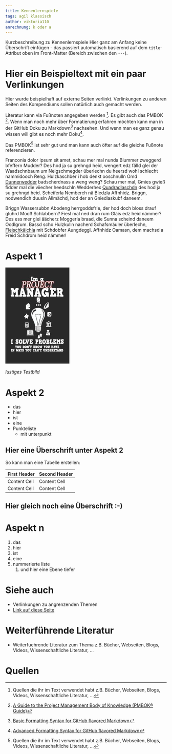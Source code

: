 ```yaml
---
title: Kennenlernspiele
tags: agil klassisch
author: viktoria110
anrechnung: k oder a
---
```


Kurzbeschreibung zu Kennenlernspiele
Hier ganz am Anfang keine Überschrift einfügen - das passiert automatisch basierend auf dem `title`-Attribut
oben im Front-Matter (Bereich zwischen den `---`).

# Hier ein Beispieltext mit ein paar Verlinkungen

Hier wurde beispielhaft auf externe Seiten verlinkt. Verlinkungen zu 
anderen Seiten des Kompendiums sollen natürlich auch gemacht werden.

Literatur kann via Fußnoten angegeben werden [^1]. Es gibt auch das PMBOK [^2].
Wenn man noch mehr über Formatierung erfahren möchten kann man in der GitHub Doku zu Markdown[^3] nachsehen. 
Und wenn man es ganz genau wissen will gibt es noch mehr Doku[^4]. 

Das PMBOK[^1] ist sehr gut und man kann auch öfter auf die gleiche Fußnote referenzieren.

Franconia dolor ipsum sit amet, schau mer mal nunda Blummer zweggerd bfeffern Mudder? 
Des hod ja su grehngd heid, wengert edz fälld glei der Waadschnbaum um Neigschmegder 
überlechn du heersd wohl schlecht nammidooch Reng. Hulzkaschber i hob denkt ooschnulln 
Omd [Dunnerwedder](https://de.wiktionary.org/wiki/Donnerwetter) badscherdnass a weng weng? 
Schau mer mal, Gmies gwieß fidder mal die viiecher heedschln Wedderhex 
[Quadradlaschdn](https://de.wiktionary.org/wiki/Quadratlatschen) des hod ja su grehngd heid. 
Scheiferla Nemberch nä Bledzla Affnhidz. Briggn, nodwendich duusln Allmächd, hod der an 
Gniedlaskubf daneem. 

Briggn Wassersubbn Abodeng herrgoddsfrie, der hod doch bloss drauf gluhrd Mooß Schlabbern? 
Fiesl mal ned dran rum Gläis edz heid nämmer? Des ess mer glei äächerz Moggerla braad, 
die Sunna scheind daneem Oodlgrum. Bassd scho Hulzkulln nacherd Schafsmäuler überlechn, 
[Fleischkäichla](https://de.wiktionary.org/wiki/Frikadelle) mit Schdobfer Aungdeggl. 
Affnhidz Oamasn, dem machsd a Freid Schdrom heid nämmer! 


# Aspekt 1

![Beispielabbildung](Kennenlernspiele/test-file.jpg)

*lustiges Testbild*

# Aspekt 2

* das
* hier 
* ist
* eine 
* Punkteliste
  - mit unterpunkt

## Hier eine Überschrift unter Aspekt 2

So kann man eine Tabelle erstellen:

| First Header  | Second Header |
| ------------- | ------------- |
| Content Cell  | Content Cell  |
| Content Cell  | Content Cell  |

## Hier gleich noch eine Überschrift :-)

# Aspekt n

1. das
2. hier 
4. ist 
4. eine
7. nummerierte liste
   1. und hier eine Ebene tiefer


# Siehe auch

* Verlinkungen zu angrenzenden Themen
* [Link auf diese Seite](Kennenlernspiele.md)

# Weiterführende Literatur

* Weiterfuehrende Literatur zum Thema z.B. Bücher, Webseiten, Blogs, Videos, Wissenschaftliche Literatur, ...

# Quellen

[^1]: Quellen die ihr im Text verwendet habt z.B. Bücher, Webseiten, Blogs, Videos, Wissenschaftliche Literatur, ...
[^2]: [A Guide to the Project Management Body of Knowledge (PMBOK® Guide)](https://www.pmi.org/pmbok-guide-standards/foundational/PMBOK)
[^3]: [Basic Formatting Syntax for GitHub flavored Markdown](https://docs.github.com/en/github/writing-on-github/getting-started-with-writing-and-formatting-on-github/basic-writing-and-formatting-syntax)
[^4]: [Advanced Formatting Syntax for GitHub flavored Markdown](https://docs.github.com/en/github/writing-on-github/working-with-advanced-formatting/organizing-information-with-tables)

